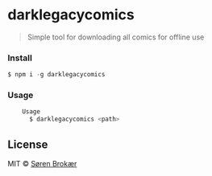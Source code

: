 # darklegacycomics

> Simple tool for downloading all comics for offline use

### Install

```js
$ npm i -g darklegacycomics
```

### Usage

```js
	Usage
	  $ darklegacycomics <path>
```

## License

MIT © [Søren Brokær](http://srn.io)
